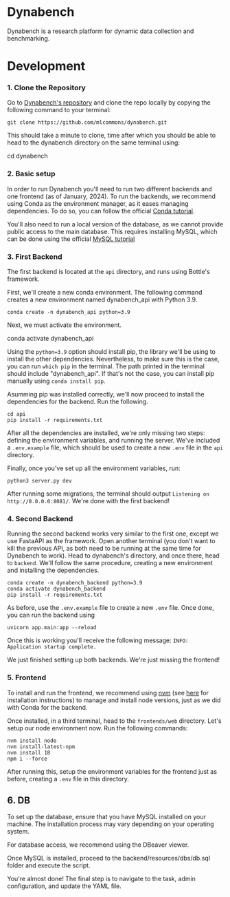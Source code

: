 # Dynabench

Dynabench is a research platform for dynamic data collection and benchmarking.

# Development

### 1. Clone the Repository

Go to [Dynabench's repository](https://github.com/mlcommons/dynabench) and clone the repo locally by copying the following command to your terminal:

    git clone https://github.com/mlcommons/dynabench.git

This should take a minute to clone, time after which you should be able to head to the dynabench directory on the same terminal using:

 cd dynabench

### 2. Basic setup

In order to run Dynabench you'll need to run two different backends and one frontend (as of January, 2024). To run the backends, we recommend using Conda as the environment manager, as it eases managing dependencies. To do so, you can follow the official [Conda tutorial](https://conda.io/projects/conda/en/latest/user-guide/install/index.html).

You'll also need to run a local version of the database, as we cannot provide public access to the main database. This requires installing MySQL, which can be done using the official [MySQL tutorial](https://dev.mysql.com/doc/mysql-installation-excerpt/5.7/en/)

### 3. First Backend

The first backend is located at the `api` directory, and runs using Bottle's framework.

First, we'll create a new conda environment. The following command creates a new environment named dynabench_api with Python 3.9.

    conda create -n dynabench_api python=3.9

Next, we must activate the environment.

 conda activate dynabench_api

Using the `python=3.9` option should install pip, the library we'll be using to install the other dependencies. Nevertheless, to make sure this is the case, you can run `which pip` in the terminal. The path printed in the terminal should include "dynabench_api". If that's not the case, you can install pip manually using `conda install pip`.

Asumming pip was installed correctly, we'll now proceed to install the dependencies for the backend. Run the following.

    cd api
    pip install -r requirements.txt

After all the dependencies are installed, we're only missing two steps: defining the environment variables, and running the server. We've included a `.env.example` file, which should be used to create a new `.env` file in the `api` directory.

Finally, once you've set up all the environment variables, run:

    python3 server.py dev

After running some migrations, the terminal should output `Listening on http://0.0.0.0:8081/`. We're done with the first backend!

### 4. Second Backend

Running the second backend works very similar to the first one, except we use FastaAPI as the framework. Open another terminal (you don't want to kill the previous API, as both need to be running at the same time for Dynabench to work). Head to dynabench's directory, and once there, head to `backend`. We'll follow the same procedure, creating a new environment and installing the dependencies.

    conda create -n dynabench_backend python=3.9
    conda activate dynabench_backend
    pip install -r requirements.txt

As before, use the `.env.example` file to create a new `.env` file. Once done, you can run the backend using

    uvicorn app.main:app --reload

Once this is working you'll receive the following message: `INFO: Application startup complete.`

We just finished setting up both backends. We're just missing the frontend!

### 5. Frontend

To install and run the frontend, we recommend using [nvm](https://github.com/creationix/nvm) (see [here](https://github.com/nvm-sh/nvm#installing-and-updating) for installation instructions) to manage and install node versions, just as we did with Conda for the backend.

Once installed, in a third terminal, head to the `frontends/web` directory. Let's setup our node environment now. Run the following commands:

    nvm install node
    nvm install-latest-npm
    nvm install 18
    npm i --force

After running this, setup the environment variables for the frontend just as before, creating a `.env` file in this directory.

## 6. DB

To set up the database, ensure that you have MySQL installed on your machine. The installation process may vary depending on your operating system.

For database access, we recommend using the DBeaver viewer.

Once MySQL is installed, proceed to the backend/resources/dbs/db.sql folder and execute the script.

You're almost done! The final step is to navigate to the task, admin configuration, and update the YAML file.
